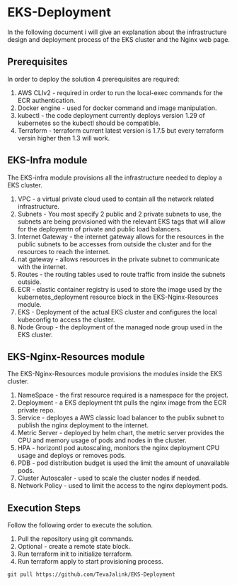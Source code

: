 # EKS-Deployment
In the following document i will give an explanation about the infrastructure design and deployment process of the EKS cluster and the Nginx web page.

## Prerequisites
In order to deploy the solution 4 prerequisites are required:
1. AWS CLIv2 - required in order to run the local-exec commands for the ECR authentication.
2. Docker engine - used for docker command and image manipulation.
3. kubectl - the code deployment currently deploys version 1.29 of kubernetes so the kubectl should be compatible.
4. Terraform - terraform current latest version is 1.7.5 but every terraform versin higher then 1.3 will work.

## EKS-Infra module
The EKS-infra module provisions all the infrastructure needed to deploy a EKS cluster.

1. VPC - a virtual private cloud used to contain all the network related infrastructure.
2. Subnets - You most specify 2 public and 2 private subnets to use, the subnets are being provisioned with the relevant EKS tags that will allow for the deployemtn of private and public load balancers.
3. Internet Gateway - the internet gateway allows for the resources in the public subnets to be accesses from outside the cluster and for the resources to reach the internet.
4. nat gateway - allows resources in the private subnet to communicate with the internet.
5. Routes - the routing tables used to route traffic from inside the subnets outside.
6. ECR - elastic container registry is used to store the image used by the kubernetes_deployment resource block in the EKS-Nginx-Resources module.
7. EKS - Deployment of the actual EKS cluster and configures the local kubeconfig to access the cluster.
8. Node Group - the deployment of the managed node group used in the EKS cluster.

## EKS-Nginx-Resources module
The EKS-Nginx-Resources module provisions the modules inside the EKS cluster.

1. NameSpace - the first resource required is a namespace for the project.
2. Deployment - a EKS deployment tht pulls the nginx image from the ECR private repo.
3. Service - deployes a AWS classic load balancer to the publix subnet to publish the nginx deployment to the internet.
4. Metric Server - deployed by helm chart, the metric server provides the CPU and memory usage of pods and nodes in the cluster.
5. HPA - horizontl pod autoscaling, monitors the nginx deployment CPU usage and deploys or removes pods.
6. PDB - pod distribution budget is used the limit the amount of unavailable pods.
7. Cluster Autoscaler - used to scale the cluster nodes if needed.
8. Network Policy - used to limit the access to the nginx deployment pods.


## Execution Steps
Follow the following order to execute the solution.

1. Pull the repository using git commands.
2. Optional - create a remote state block.
3. Run terraform init to initialize terraform.
4. Run terraform apply to start provisioning process.

~~~
git pull https://github.com/TevaJalink/EKS-Deployment
~~~
